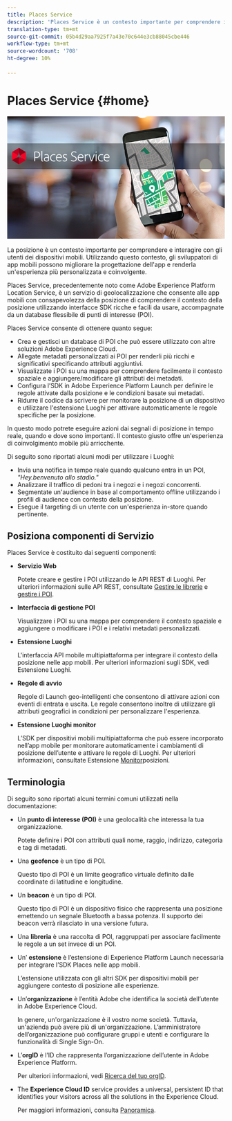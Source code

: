 ```yaml
---
title: Places Service
description: 'Places Service è un contesto importante per comprendere il coinvolgimento degli utenti di dispositivi mobili. Utilizzando questo contesto, gli sviluppatori di app mobili possono migliorare la progettazione dell''app e renderla un''esperienza più personalizzata e coinvolgente. '
translation-type: tm+mt
source-git-commit: 05b4d29aa7925f7a43e70c644e3cb88045cbe446
workflow-type: tm+mt
source-wordcount: '708'
ht-degree: 10%

---
```



# Places Service {#home}

![&quot;Places Service&quot;](/help/assets/places-service-header.png)

La posizione è un contesto importante per comprendere e interagire con gli utenti dei dispositivi mobili. Utilizzando questo contesto, gli sviluppatori di app mobili possono migliorare la progettazione dell&#39;app e renderla un&#39;esperienza più personalizzata e coinvolgente.

Places Service, precedentemente noto come Adobe Experience Platform Location Service, è un servizio di geolocalizzazione che consente alle app mobili con consapevolezza della posizione di comprendere il contesto della posizione utilizzando interfacce SDK ricche e facili da usare, accompagnate da un database flessibile di punti di interesse (POI).

Places Service consente di ottenere quanto segue:

* Crea e gestisci un database di POI che può essere utilizzato con altre soluzioni Adobe Experience Cloud.
* Allegate metadati personalizzati ai POI per renderli più ricchi e significativi specificando attributi aggiuntivi.
* Visualizzate i POI su una mappa per comprendere facilmente il contesto spaziale e aggiungere/modificare gli attributi dei metadati.
* Configura l’SDK in  Adobe Experience Platform Launch per definire le regole attivate dalla posizione e le condizioni basate sui metadati.
* Ridurre il codice da scrivere per monitorare la posizione di un dispositivo e utilizzare l&#39;estensione Luoghi per attivare automaticamente le regole specifiche per la posizione.

In questo modo potrete eseguire azioni dai segnali di posizione in tempo reale, quando e dove sono importanti. Il contesto giusto offre un&#39;esperienza di coinvolgimento mobile più arricchente.

Di seguito sono riportati alcuni modi per utilizzare i Luoghi:

* Invia una notifica in tempo reale quando qualcuno entra in un POI, *&quot;Hey.benvenuto allo stadio.&quot;*
* Analizzare il traffico di pedoni tra i negozi e i negozi concorrenti.
* Segmentate un&#39;audience in base al comportamento offline utilizzando i profili di audience con contesto della posizione.
* Esegue il targeting di un utente con un&#39;esperienza in-store quando pertinente.

## Posiziona componenti di Servizio

Places Service è costituito dai seguenti componenti:

* **Servizio Web**

   Potete creare e gestire i POI utilizzando le API REST di Luoghi. Per ulteriori informazioni sulle API REST, consultate [Gestire le librerie](/help/web-service-api/api-usage/manage-libraries/manage-libraries.md) e [gestire i POI](/help/web-service-api/api-usage/manage-pois/manage-pois.md).

* **Interfaccia di gestione POI**

   Visualizzare i POI su una mappa per comprendere il contesto spaziale e aggiungere o modificare i POI e i relativi metadati personalizzati.

* **Estensione Luoghi**

   L&#39;interfaccia API mobile multipiattaforma per integrare il contesto della posizione nelle app mobili. Per ulteriori informazioni sugli SDK, vedi Estensione [](/help/places-ext-aep-sdks/places-extension/places-extension.md)Luoghi.

* **Regole di avvio**

   Regole di Launch geo-intelligenti che consentono di attivare azioni con eventi di entrata e uscita. Le regole consentono inoltre di utilizzare gli attributi geografici in condizioni per personalizzare l&#39;esperienza.

* **Estensione Luoghi monitor**

   L’SDK per dispositivi mobili multipiattaforma che può essere incorporato nell’app mobile per monitorare automaticamente i cambiamenti di posizione dell’utente e attivare le regole di Luoghi. Per ulteriori informazioni, consultate Estensione [Monitor](/help/places-ext-aep-sdks/places-monitor-extension/places-monitor-extension.md)posizioni.

## Terminologia

Di seguito sono riportati alcuni termini comuni utilizzati nella documentazione:

* Un **punto di interesse (POI)** è una geolocalità che interessa la tua organizzazione.

   Potete definire i POI con attributi quali nome, raggio, indirizzo, categoria e tag di metadati.

* Una **geofence** è un tipo di POI.

   Questo tipo di POI è un limite geografico virtuale definito dalle coordinate di latitudine e longitudine.

* Un **beacon** è un tipo di POI.

   Questo tipo di POI è un dispositivo fisico che rappresenta una posizione emettendo un segnale Bluetooth a bassa potenza. Il supporto dei beacon verrà rilasciato in una versione futura.

* Una **libreria** è una raccolta di POI, raggruppati per associare facilmente le regole a un set invece di un POI.

* Un’ **estensione** è l’estensione di Experience Platform Launch necessaria per integrare l’SDK Places nelle app mobili.

   L’estensione utilizzata con gli altri SDK per dispositivi mobili per aggiungere contesto di posizione alle esperienze.

* Un’**organizzazione** è l’entità Adobe che identifica la società dell’utente in Adobe Experience Cloud.

   In genere, un&#39;organizzazione è il vostro nome società. Tuttavia, un&#39;azienda può avere più di un&#39;organizzazione. L’amministratore dell’organizzazione può configurare gruppi e utenti e configurare la funzionalità di Single Sign-On.

* L’**orgID** è l’ID che rappresenta l’organizzazione dell’utente in Adobe Experience Platform.

   Per ulteriori informazioni, vedi [Ricerca del tuo orgID](https://forums.adobe.com/thread/2339895).

* The **Experience Cloud ID** service provides a universal, persistent ID that identifies your visitors across all the solutions in the Experience Cloud.

   Per maggiori informazioni, consulta [Panoramica](https://docs.adobe.com/content/help/it-IT/id-service/using/intro/overview.html).
